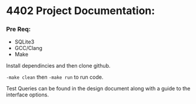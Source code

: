 # 4402 Project Documentation:

### Pre Req:

- SQLite3
- GCC/Clang
- Make

Install dependincies and then clone github.

`-make clean` then `-make run` to run code.

Test Queries can be found in the design document along with a guide to the interface options.

